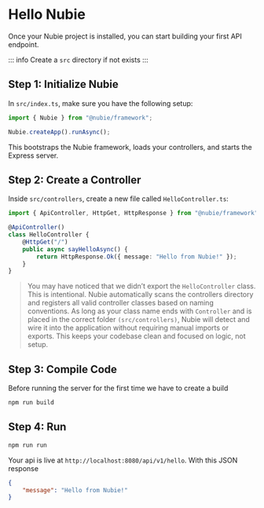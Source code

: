 # Hello Nubie

Once your Nubie project is installed, you can start building your first API endpoint.

::: info
Create a `src` directory if not exists
:::

## Step 1: Initialize Nubie

In `src/index.ts`, make sure you have the following setup:

```ts
import { Nubie } from "@nubie/framework";

Nubie.createApp().runAsync();
```

This bootstraps the Nubie framework, loads your controllers, and starts the Express server.

## Step 2: Create a Controller

Inside `src/controllers`, create a new file called `HelloController.ts`:

```ts
import { ApiController, HttpGet, HttpResponse } from "@nubie/framework";

@ApiController()
class HelloController {
    @HttpGet("/")
    public async sayHelloAsync() {
        return HttpResponse.Ok({ message: "Hello from Nubie!" });
    }
}
```

> You may have noticed that we didn’t export the `HelloController` class. This is intentional. Nubie automatically scans the controllers directory and registers all valid controller classes based on naming conventions. As long as your class name ends with `Controller` and is placed in the correct folder `(src/controllers)`, Nubie will detect and wire it into the application without requiring manual imports or exports. This keeps your codebase clean and focused on logic, not setup.

## Step 3: Compile Code

Before running the server for the first time we have to create a build

```bash
npm run build
```

## Step 4: Run

```bash
npm run run
```

Your api is live at `http://localhost:8080/api/v1/hello`. With this JSON response

```json
{
    "message": "Hello from Nubie!"
}
```
